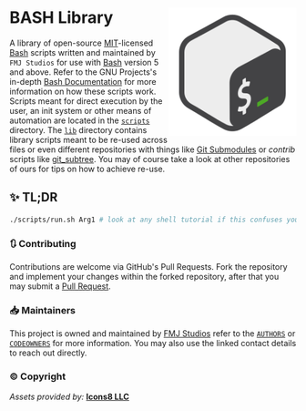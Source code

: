 # BASH Library <img src="https://raw.githubusercontent.com/fmjstudios/artwork/main/projects/bashlib/icon/bash-icon-color.png" alt="Bash Logo" align="right" width="225"/>

A library of open-source [MIT][license]-licensed [Bash][bash] scripts written and maintained by `FMJ Studios` for use
with [Bash][bash] version 5 and above. Refer to the GNU Projects's in-depth [Bash Documentation][bash_docs] for more
information on how these scripts work. Scripts meant for direct execution by the user, an init system or other means of
automation are located in the [`scripts`](scripts) directory. The [`lib`](lib) directory contains library scripts meant
to be re-used across files or even different repositories with things like [Git Submodules][git_submodules] or _contrib_
scripts like [git_subtree]. You may of course take a look at other repositories of ours for tips on how to achieve
re-use.

## ✨ TL;DR

```bash
./scripts/run.sh Arg1 # look at any shell tutorial if this confuses you
```

### 🔃 Contributing

Contributions are welcome via GitHub's Pull Requests. Fork the repository and implement your changes within the forked
repository, after that you may submit a [Pull Request][gh_pr_fork_docs].

### 📥 Maintainers

This project is owned and maintained by [FMJ Studios](https://github.com/fmjstudios) refer to
the [`AUTHORS`](.github/AUTHORS) or [`CODEOWNERS`](.github/CODEOWNERS) for more information. You may also use the linked
contact details to reach out directly.

### ©️ Copyright

_Assets provided by:_ **[Icons8 LLC][icons8]**

<!-- File references -->

[license]: LICENSE

<!-- General links -->

[icons8]: https://icons8.com/
[bash]: https://www.gnu.org/software/bash/
[bash_docs]: https://www.gnu.org/software/bash/manual/
[git_submodules]: https://git-scm.com/book/en/v2/Git-Tools-Submodules
[git_subtree]: https://www.atlassian.com/git/tutorials/git-subtree
[gh_pr_fork_docs]: https://docs.github.com/en/pull-requests/collaborating-with-pull-requests/proposing-changes-to-your-work-with-pull-requests/creating-a-pull-request-from-a-fork
